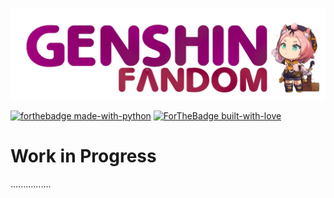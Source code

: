 ![Logo](https://github.com/reko-beep/genshin-fandom/blob/master/logo.png?raw=true)

[![forthebadge made-with-python](http://ForTheBadge.com/images/badges/made-with-python.svg)](https://www.python.org/)
[![ForTheBadge built-with-love](http://ForTheBadge.com/images/badges/built-with-love.svg)](https://GitHub.com/reko-beep/)



# Work in Progress

................